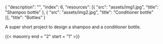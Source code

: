 {
  "description": "",
  "index": 6,
  "resources": [{
    "src": "assets/img1.jpg",
    "title": "Shampoo bottle"
  }, {
    "src": "assets/img2.jpg",
    "title": "Conditioner bottle"
  }],
  "title": "Bottles"
}

A super short project to design a shampoo and a conditioner bottle.

{{< masonry end = "2" start = "1" >}}